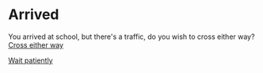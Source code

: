 # Arrived
You arrived at school, but there's a traffic, do you wish to cross either way?
[Cross either way](accident.md)

[Wait patiently](sink.md)
